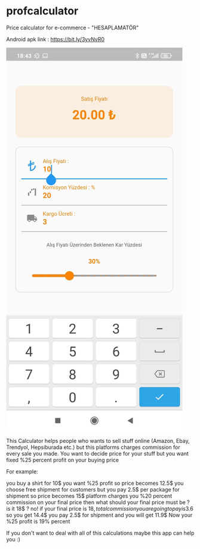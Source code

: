 # profcalculator

Price calculator for e-commerce - "HESAPLAMATÖR"

Android apk link : https://bit.ly/3yvNvR0

<img src="In App Screenshot.jpeg" alt="Screen Shot">

This Calculator helps people who wants to sell stuff online (Amazon, Ebay, Trendyol, Hepsiburada etc.)
but this platforms charges commission for every sale you made.
You want to decide price for your stuff but you want fixed %25 percent profit on your buying price

For example:

you buy a shirt for 10$
you want %25 profit so price becomes 12.5$
you choose free shipment for customers but you pay 2.5$ per package for shipment so price becomes 15$
platform charges you %20 percent commission on your final price then what should your final price must be ?
is it 18$ ?
no!
if your final price is 18$, total commission you are going to pay is 3.6$ so you get 14.4$
you pay 2.5$ for shipment and you will get 11.9$
Now your %25 profit is 19% percent

If you don't want to deal with all of this calculations maybe this app can help you :)